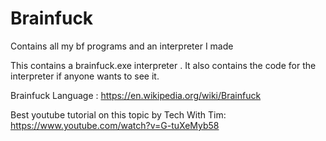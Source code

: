 # Brainfuck
Contains all my bf programs and an interpreter I made


This contains a brainfuck.exe interpreter . It also contains the code for the interpreter if anyone wants to see it. 

Brainfuck Language : https://en.wikipedia.org/wiki/Brainfuck


Best youtube tutorial on this topic by Tech With Tim: https://www.youtube.com/watch?v=G-tuXeMyb58
